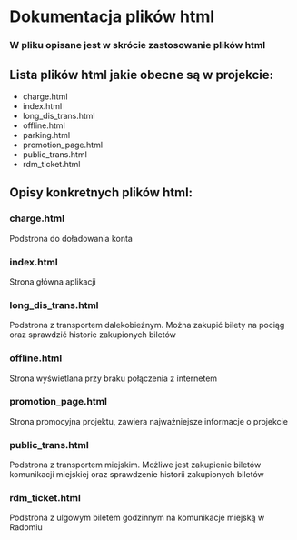# Dokumentacja plików html
### W pliku opisane jest w skrócie zastosowanie plików html
## Lista plików html jakie obecne są w projekcie:
- charge.html
- index.html 
- long_dis_trans.html
- offline.html
- parking.html
- promotion_page.html
- public_trans.html
- rdm_ticket.html

## Opisy konkretnych plików html:

### charge.html
Podstrona do doładowania konta
### index.html 
Strona główna aplikacji
### long_dis_trans.html
Podstrona z transportem dalekobieżnym. Można zakupić bilety na pociąg oraz sprawdzić historie zakupionych biletów
### offline.html
Strona wyświetlana przy braku połączenia z internetem
### promotion_page.html
Strona promocyjna projektu, zawiera najważniejsze informacje o projekcie
###  public_trans.html
Podstrona z transportem miejskim. Możliwe jest zakupienie biletów komunikacji miejskiej oraz sprawdzenie historii zakupionych biletów
### rdm_ticket.html
Podstrona z ulgowym biletem godzinnym na komunikacje miejską w Radomiu